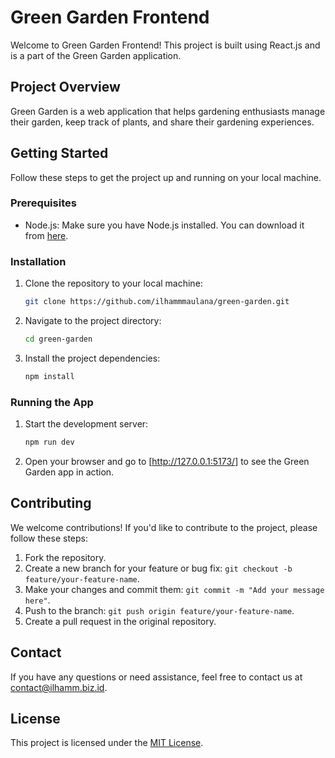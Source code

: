 # Green Garden Frontend

Welcome to Green Garden Frontend! This project is built using React.js and is a part of the Green Garden application.

## Project Overview

Green Garden is a web application that helps gardening enthusiasts manage their garden, keep track of plants, and share their gardening experiences.

## Getting Started

Follow these steps to get the project up and running on your local machine.

### Prerequisites

- Node.js: Make sure you have Node.js installed. You can download it from [here](https://nodejs.org/).

### Installation

1. Clone the repository to your local machine:

   ```bash
   git clone https://github.com/ilhammmaulana/green-garden.git
   ```

2. Navigate to the project directory:

   ```bash
   cd green-garden
   ```

3. Install the project dependencies:

   ```bash
   npm install
   ```

### Running the App

1. Start the development server:

   ```bash
   npm run dev
   ```

2. Open your browser and go to [http://127.0.0.1:5173/] to see the Green Garden app in action.

## Contributing

We welcome contributions! If you'd like to contribute to the project, please follow these steps:

1. Fork the repository.
2. Create a new branch for your feature or bug fix: `git checkout -b feature/your-feature-name`.
3. Make your changes and commit them: `git commit -m "Add your message here"`.
4. Push to the branch: `git push origin feature/your-feature-name`.
5. Create a pull request in the original repository.

## Contact

If you have any questions or need assistance, feel free to contact us at [contact@ilhamm.biz.id](mailto:contact@ilhamm.biz.id).

## License

This project is licensed under the [MIT License](LICENSE).
